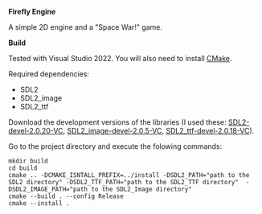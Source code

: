 **Firefly Engine**

A simple 2D engine and a "Space War!" game.

**Build**

Tested with Visual Studio 2022. You will also need to install [CMake](https://cmake.org/).

Required dependencies:
* SDL2 
* SDL2_image
* SDL2_ttf

Download the development versions of the libraries (I used these: [SDL2-devel-2.0.20-VC](https://github.com/libsdl-org/SDL/releases/download/release-2.0.20/SDL2-devel-2.0.20-VC.zip), [SDL2_image-devel-2.0.5-VC](https://www.libsdl.org/projects/SDL_image/release/SDL2_image-devel-2.0.5-VC.zip), [SDL2_ttf-devel-2.0.18-VC](https://github.com/libsdl-org/SDL_ttf/releases/download/release-2.0.18/SDL2_ttf-devel-2.0.18-VC.zip)).

Go to the project directory and execute the folowing commands:
```
mkdir build
cd build
cmake .. -DCMAKE_ISNTALL_PREFIX=../install -DSDL2_PATH="path to the SDL2 directory" -DSDL2_TTF_PATH="path to the SDL2_TTF directory"  -DSDL2_IMAGE_PATH="path to the SDL2_Image directory" 
cmake --build . --config Release
cmake --install .
```
